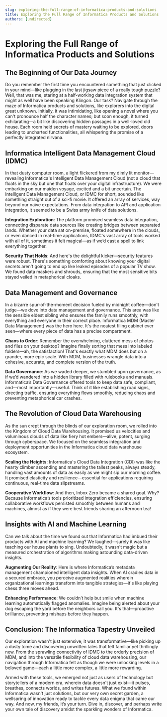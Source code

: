 ```yaml
---
slug: exploring-the-full-range-of-informatica-products-and-solutions
title: Exploring the Full Range of Informatica Products and Solutions
authors: [undirected]
---
```



# Exploring the Full Range of Informatica Products and Solutions

## The Beginning of Our Data Journey

Do you remember the first time you encountered something that just clicked in your mind—like plugging in the last jigsaw piece of a really tough puzzle? Well, that was me, staring at a half-working data integration system that might as well have been speaking Klingon. Our task? Navigate through the maze of Informatica products and solutions, like explorers into the digital great unknown. Initially, it was intimidating, like opening a novel where you can't pronounce half the character names; but soon enough, it turned exhilarating—a bit like discovering hidden passages in a well-loved old house. Each room held secrets of mastery waiting to be explored, doors leading to uncharted functionalities, all whispering the promise of a perfectly integrated nirvana.

## Informatica Intelligent Data Management Cloud (IDMC)

In that dusty computer room, a light flickered from my dimly lit monitor—revealing Informatica's Intelligent Data Management Cloud (not a cloud that floats in the sky but one that floats over your digital infrastructure). We were embarking on our maiden voyage, excited and a bit uncertain. The Intelligent Data Management Cloud, or IDMC for short, sounded like something straight out of a sci-fi movie. It offered an array of services, way beyond our naïve expectations. From data integration to API and application integration, it seemed to be a Swiss army knife of data solutions.

**Integration Exploration**: The platform promised seamless data integration, connecting disparate data sources like creating bridges between separated lands. Whether your data sat on-premise, floated somewhere in the clouds, or even danced in real-time applications, IDMC's vast array of tools worked with all of it, sometimes it felt magical—as if we’d cast a spell to link everything together.

**Security That Holds**: And here's the delightful kicker—security features were robust. There's something comforting about knowing your digital secrets aren't going to end up like leaked episodes of a popular TV show. We found data maskers and shrouds, ensuring that the most sensitive bits stayed veiled in metaphorical cloaks. 

## Data Management and Governance

In a bizarre spur-of-the-moment decision fueled by midnight coffee—don't judge—we dove into data management and governance. This area was like the sensible eldest sibling who ensures the family runs smoothly, with everything and everyone in their correct place. Informatica MDM (Master Data Management) was the hero here. It's the neatest filing cabinet ever seen—where every piece of data has a precise compartment.

**Chaos to Order**: Remember the overwhelming, cluttered mess of photos and files on your desktop? Imagine finally sorting that mess into labeled folders—ah, the satisfaction! That's exactly what MDM does but on a grander, more epic scale. With MDM, businesses wrangle data into a cohesive, accurate, and complete version of the truth.

**Data Governance**: As we waded deeper, we stumbled upon governance, as if we’d wandered into a hidden library filled with rulebooks and manuals. Informatica’s Data Governance offered tools to keep data safe, compliant, and—most importantly—useful. Think of it like establishing road signs, directing traffic, ensuring everything flows smoothly, reducing chaos and preventing metaphorical car crashes.

## The Revolution of Cloud Data Warehousing

As the sun crept through the blinds of our exploration room, we rolled into the Kingdom of Cloud Data Warehousing. It promised us velocities and voluminous clouds of data like fiery hot embers—alive, potent, surging through cyberspace. We focused on the seamless integration and deployment opportunities in the Informatica cloud data warehouse ecosystem.

**Scaling the Heights**: Informatica's Cloud Data Integration (CDI) was like the hearty climber ascending and mastering the tallest peaks, always steady, handling vast amounts of data as easily as we might sip our morning coffee. It promised elasticity and resilience—essential for applications requiring continuous, real-time data slipstreams.

**Cooperative Workflow**: And then, Inbox Zero became a shared goal. Why? Because Informatica’s tools prioritized integration efficiencies, ensuring collaborative workflows persisted smoothly between humans and machines, almost as if they were best friends sharing an afternoon tea!

## Insights with AI and Machine Learning

Can we talk about the time we found out that Informatica had imbued their products with AI and machine learning? We laughed—surely it was like teaching our house plants to sing. Undoubtedly, it wasn't magic but a measured orchestration of algorithms making astounding data-driven insights.

**Augmenting Our Reality**: Here is where Informatica’s metadata management championed intelligent data insights. When AI cradles data in a secured embrace, you perceive augmented realities wherein organizational learnings transform into tangible strategies—it's like playing chess three moves ahead.

**Enhancing Performance**: We couldn’t help but smile when machine learning automatically flagged anomalies. Imagine being alerted about your dog escaping the yard before the neighbors call you. It's that—proactive brilliance, preventing mishaps before they happen.

## Conclusion: The Informatica Tapestry Unveiled 

Our exploration wasn't just extensive; it was transformative—like picking up a dusty tome and discovering unwritten tales that felt familiar yet thrillingly new. From the sprawling connectivity of IDMC to the orderly precision of MDM, and into the versatile flexibility of cloud data warehousing, our navigation through Informatica felt as though we were unlocking levels in a beloved game—each a little more complex, a little more rewarding.

Armed with these tools, we emerged not just as users of technology but storytellers of a modern era, wherein data doesn't just exist—it pulses, breathes, connects worlds, and writes futures. What we found within Informatica wasn't just solutions, but our very own secret garden, a wellspring of innovation ready to tackle every data enigma that came our way. And now, my friends, it’s your turn. Dive in, discover, and perhaps write your own tale of discovery amidst the sparkling wonders of Informatica.
```